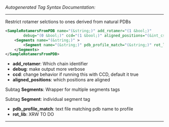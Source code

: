 <!-- THIS IS AN AUTOGENERATED FILE: Don't edit it directly, instead change the schema definition in the code itself. -->

_Autogenerated Tag Syntax Documentation:_

---
Restrict rotamer selctions to ones derived from natural PDBs

```xml
<SampleRotamersFromPDB name="(&string;)" add_rotamer="(1 &bool;)"
        debug="(0 &bool;)" ccd="(1 &bool;)" aligned_positions="(&int_cslist;)" >
    <Segments name="(&string;)" >
        <Segment name="(&string;)" pdb_profile_match="(&string;)" rot_lib="(&string;)" />
    </Segments>
</SampleRotamersFromPDB>
```

-   **add_rotamer**: Which chain identifier
-   **debug**: make output more verbose
-   **ccd**: change behavior if running this with CCD, default it true
-   **aligned_positions**: which positions are aligned


Subtag **Segments**:   Wrapper for multiple segments tags



Subtag **Segment**:   individual segment tag

-   **pdb_profile_match**: text file matching pdb name to profile
-   **rot_lib**: XRW TO DO

---

